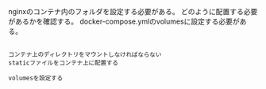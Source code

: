 nginxのコンテナ内のフォルダを設定する必要がある。
どのように配置する必要があるかを確認する。
docker-compose.ymlのvolumesに設定する必要がある。
```そうなのか...

コンテナ上のディレクトリをマウントしなければならない
staticファイルをコンテナ上に配置する

volumesを設定する
